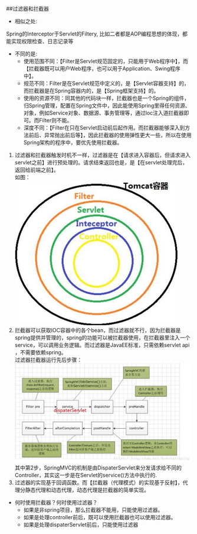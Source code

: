 ##过滤器和拦截器

* 相似之处:

Spring的Interceptor于Servlet的Filtery, 比如二者都是AOP编程思想的体现，都能实现权限检查、日志记录等
* 不同的是:
    * 使用范围不同：【Filter是Servlet规范固定的，只能用于Web程序中】，而【拦截器既可以用户Web程序，也可以用于Application、Swing程序中】。
    * 规范不同：Filter是在Servlet规范中定义的，是【Servlet容器支持】的，而拦截器是在Spring容器内的，是【Spring框架支持】的。
    * 使用的资源不同：同其他的代码块一样，拦截器也是一个Spring的组件，归Spring管理，配置在Spring文件中，因此能使用Spring里得任何资源、对象，例如Service对象、数据源、事务管理等，通过Ioc注入道拦截器即可。而Filter则不能。
    * 深度不同：【Filter在只在Servlet启动前后起作用。而拦截器能够深入到方法前后、异常抛出前后等】，因此拦截器的使用弹性更大一些，所以在使用Spring架构的程序中，要优先使用拦截器。
    
1. 过滤器和拦截器触发时机不一样，过滤器是在【请求进入容器后，但请求进入servlet之前】进行预处理的。请求结束返回也是，是【在servlet处理完后，返回给前端之前】。  
如图：  
![Stargazers over time](../assets\filter_interceptor.jpg)
2. 拦截器可以获取IOC容器中的各个bean，而过滤器就不行，因为拦截器是spring提供并管理的，spring的功能可以被拦截器使用，在拦截器里注入一个service，可以调用业务逻辑。而过滤器是JavaEE标准，只需依赖servlet api ，不需要依赖spring。  
过滤器拦截器运行先后步骤：
![Stargazers over time](../assets\aaa.jpg)  
其中第2步，SpringMVC的机制是由DispaterServlet来分发请求给不同的Controller，其实这一步是在Servlet的service()方法中执行的.
3. 过滤器的实现基于回调函数。而【拦截器（代理模式）的实现基于反射】，代理分静态代理和动态代理，动态代理是拦截器的简单实现。
* 何时使用拦截器？何时使用过滤器？
    * 如果是非spring项目，那么拦截器不能用，只能使用过滤器。
    * 如果是处理controller前后，既可以使用拦截器也可以使用过滤器。
    * 如果是处理dispaterServlet前后，只能使用过滤器